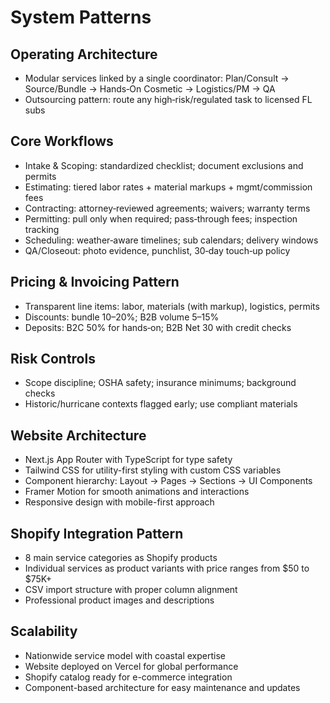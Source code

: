 # System Patterns

## Operating Architecture
- Modular services linked by a single coordinator:
  Plan/Consult → Source/Bundle → Hands‑On Cosmetic → Logistics/PM → QA
- Outsourcing pattern: route any high‑risk/regulated task to licensed FL subs

## Core Workflows
- Intake & Scoping: standardized checklist; document exclusions and permits
- Estimating: tiered labor rates + material markups + mgmt/commission fees
- Contracting: attorney‑reviewed agreements; waivers; warranty terms
- Permitting: pull only when required; pass‑through fees; inspection tracking
- Scheduling: weather‑aware timelines; sub calendars; delivery windows
- QA/Closeout: photo evidence, punchlist, 30‑day touch‑up policy

## Pricing & Invoicing Pattern
- Transparent line items: labor, materials (with markup), logistics, permits
- Discounts: bundle 10–20%; B2B volume 5–15%
- Deposits: B2C 50% for hands‑on; B2B Net 30 with credit checks

## Risk Controls
- Scope discipline; OSHA safety; insurance minimums; background checks
- Historic/hurricane contexts flagged early; use compliant materials

## Website Architecture
- Next.js App Router with TypeScript for type safety
- Tailwind CSS for utility-first styling with custom CSS variables
- Component hierarchy: Layout → Pages → Sections → UI Components
- Framer Motion for smooth animations and interactions
- Responsive design with mobile-first approach

## Shopify Integration Pattern
- 8 main service categories as Shopify products
- Individual services as product variants with price ranges from $50 to $75K+
- CSV import structure with proper column alignment
- Professional product images and descriptions

## Scalability
- Nationwide service model with coastal expertise
- Website deployed on Vercel for global performance
- Shopify catalog ready for e-commerce integration
- Component-based architecture for easy maintenance and updates

